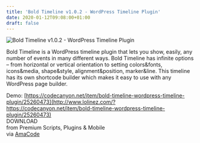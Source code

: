 ```yaml
---
title: 'Bold Timeline v1.0.2 - WordPress Timeline Plugin'
date: 2020-01-12T09:08:00+01:00
draft: false
---
```


![Bold Timeline v1.0.2 - WordPress Timeline Plugin](http://www.codelist.cc/uploads/posts/2020-01/1578815328_bold-timeline.jpg "Bold Timeline v1.0.2 - WordPress Timeline Plugin")  
  
Bold Timeline is a WordPress timeline plugin that lets you show, easily, any number of events in many different ways. Bold Timeline has infinite options – from horizontal or vertical orientation to setting colors&fonts, icons&media, shape&style, alignment&position, marker&line. This timeline has its own shortcode builder which makes it easy to use with any WordPress page builder.  
  
Demo: [https://codecanyon.net/item/bold-timeline-wordpress-timeline-plugin/25260473](http://www.lolinez.com/?https://codecanyon.net/item/bold-timeline-wordpress-timeline-plugin/25260473)  
DOWNLOAD  
from Premium Scripts, Plugins & Mobile  
via [AmaCode](https://amazcode.ooo)
